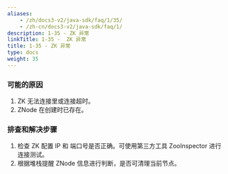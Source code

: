 ```yaml
---
aliases:
    - /zh/docs3-v2/java-sdk/faq/1/35/
    - /zh-cn/docs3-v2/java-sdk/faq/1/
description: 1-35 - ZK 异常
linkTitle: 1-35 -  ZK 异常
title: 1-35 - ZK 异常
type: docs
weight: 35
---
```






### 可能的原因

1. ZK 无法连接里或连接超时。
2. ZNode 在创建时已存在。

### 排查和解决步骤

1. 检查 ZK 配置 IP 和 端口号是否正确。可使用第三方工具 ZooInspector 进行连接测试。
2. 根据堆栈提醒 ZNode 信息进行判断，是否可清理当前节点。